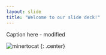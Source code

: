 ```yaml
---
layout: slide
title: "Welcome to our slide deck!"
---
```


Caption here - modified

![minertocat](https://octodex.github.com/images/minertocat.png)
{: .center}
